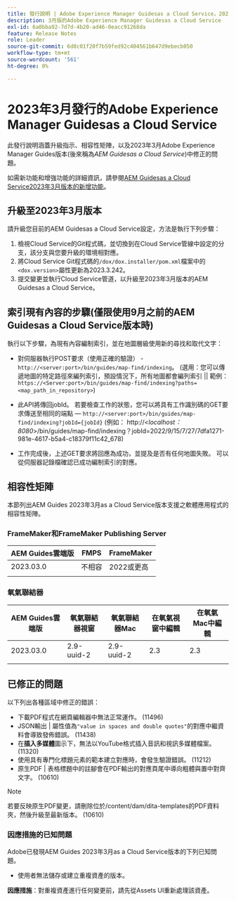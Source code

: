 ```yaml
---
title: 發行說明 | Adobe Experience Manager Guidesas a Cloud Service，2023年3月發行
description: 3月版的Adobe Experience Manager Guidesas a Cloud Service
exl-id: 6a0bba92-7d7d-4b20-ad46-0eacc91268da
feature: Release Notes
role: Leader
source-git-commit: 6d8c01f20f7b59fed92c404561b647d9ebecb050
workflow-type: tm+mt
source-wordcount: '561'
ht-degree: 0%

---
```


# 2023年3月發行的Adobe Experience Manager Guidesas a Cloud Service

此發行說明涵蓋升級指示、相容性矩陣，以及2023年3月Adobe Experience Manager Guides版本(後來稱為&#x200B;*AEM Guidesas a Cloud Service*)中修正的問題。

如需新功能和增強功能的詳細資訊，請參閱[AEM Guidesas a Cloud Service2023年3月版本的新增功能](whats-new-2023-3-0.md)。

## 升級至2023年3月版本

請升級您目前的AEM Guidesas a Cloud Service設定，方法是執行下列步驟：

1. 檢視Cloud Service的Git程式碼，並切換到在Cloud Service管線中設定的分支，該分支與您要升級的環境相對應。
1. 將Cloud Service Git程式碼的`/dox/dox.installer/pom.xml`檔案中的`<dox.version>`屬性更新為2023.3.242。
1. 提交變更並執行Cloud Service管道，以升級至2023年3月版本的AEM Guidesas a Cloud Service。

## 索引現有內容的步驟(僅限使用9月之前的AEM Guidesas a Cloud Service版本時)

執行以下步驟，為現有內容編制索引，並在地圖層級使用新的尋找和取代文字：

* 對伺服器執行POST要求（使用正確的驗證） - `http://<server:port>/bin/guides/map-find/indexing`。
(選用：您可以傳遞地圖的特定路徑來編列索引，預設情況下，所有地圖都會編列索引 || 範例： `https://<Server:port>/bin/guides/map-find/indexing?paths=<map_path_in_repository>`)

* 此API將傳回jobId。 若要檢查工作的狀態，您可以將具有工作識別碼的GET要求傳送至相同的端點 — `http://<server:port>/bin/guides/map-find/indexing?jobId={jobId}`
(例如： http://&lt;_localhost：8080_>/bin/guides/map-find/indexing？jobId=2022/9/15/7/27/7dfa1271-981e-4617-b5a4-c18379f11c42_678)

* 工作完成後，上述GET要求將回應為成功，並提及是否有任何地圖失敗。 可以從伺服器記錄檔確認已成功編制索引的對應。

## 相容性矩陣

本節列出AEM Guides 2023年3月as a Cloud Service版本支援之軟體應用程式的相容性矩陣。

### FrameMaker和FrameMaker Publishing Server

| AEM Guides雲端版 | FMPS | FrameMaker |
| --- | --- | --- |
| 2023.03.0 | 不相容 | 2022或更高 |
| | | |


### 氧氣聯結器

| AEM Guides雲端版 | 氧氣聯結器視窗 | 氧氣聯結器Mac | 在氧氣視窗中編輯 | 在氧氣Mac中編輯 |
| --- | --- | --- | --- | --- |
| 2023.03.0 | 2.9-uuid-2 | 2.9-uuid-2 | 2.3 | 2.3 |
|  |  |  |  |

## 已修正的問題

以下列出各種區域中修正的錯誤：

* 下載PDF程式在網頁編輯器中無法正常運作。 (11496)
* JSON輸出 | 屬性值為`"value in spaces and double quotes"`的對應中繼資料會導致發佈錯誤。 (11438)
* 在&#x200B;**插入多媒體**&#x200B;圖示下，無法以YouTube格式插入音訊和視訊多媒體檔案。 (11320)
* 使用具有專門化標題元素的範本建立對應時，會發生驗證錯誤。 (11212)
* 原生PDF | 表格標題中的註腳會在PDF輸出的對應頁尾中導向粗體與置中對齊文字。 (10610)
>[!NOTE]
>
>若要反映原生PDF變更，請刪除位於/content/dam/dita-templates的PDF資料夾，然後升級至最新版本。 (10610)

### 因應措施的已知問題

Adobe已發現AEM Guides 2023年3月as a Cloud Service版本的下列已知問題。

* 使用者無法儲存或建立重複資產的版本。

**因應措施**：對重複資產進行任何變更前，請先從Assets UI重新處理該資產。
